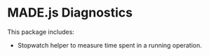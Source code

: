 # MADE.js Diagnostics

This package includes:

- Stopwatch helper to measure time spent in a running operation.
